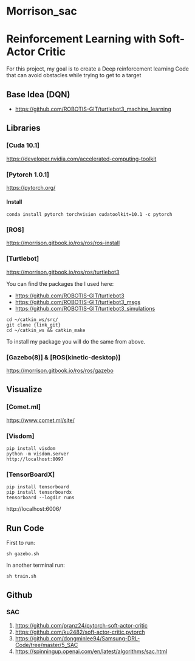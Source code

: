 # Morrison_sac

# Reinforcement Learning with Soft-Actor Critic

For this project, my goal is to create a Deep reinforcement learning Code that can avoid obstacles while trying to get to a target

## Base Idea (DQN)
- https://github.com/ROBOTIS-GIT/turtlebot3_machine_learning

## Libraries
### [Cuda 10.1]
https://developer.nvidia.com/accelerated-computing-toolkit

### [Pytorch 1.0.1]
https://pytorch.org/

#### Install
```
conda install pytorch torchvision cudatoolkit=10.1 -c pytorch
```

### [ROS]
https://morrison.gitbook.io/ros/ros/ros-install

### [Turtlebot] 
https://morrison.gitbook.io/ros/ros/turtlebot3

You can find the packages the I used here:
- https://github.com/ROBOTIS-GIT/turtlebot3
- https://github.com/ROBOTIS-GIT/turtlebot3_msgs
- https://github.com/ROBOTIS-GIT/turtlebot3_simulations

```
cd ~/catkin_ws/src/
git clone {link_git}
cd ~/catkin_ws && catkin_make
```

To install my package you will do the same from above.

### [Gazebo(8)] & [ROS(kinetic-desktop)]
https://morrison.gitbook.io/ros/ros/gazebo

## Visualize

### [Comet.ml]
https://www.comet.ml/site/

### [Visdom]
```
pip install visdom
python -m visdom.server
http://localhost:8097
```

### [TensorBoardX]
```
pip install tensorboard
pip install tensorboardx
tensorboard --logdir runs
```
​http://localhost:6006/​


## Run Code
First to run:
```
sh gazebo.sh
```
In another terminal run:
```
sh train.sh
```


## Github

### SAC
1. https://github.com/pranz24/pytorch-soft-actor-critic
2. https://github.com/ku2482/soft-actor-critic.pytorch
3. https://github.com/dongminlee94/Samsung-DRL-Code/tree/master/5_SAC
4. https://spinningup.openai.com/en/latest/algorithms/sac.html
